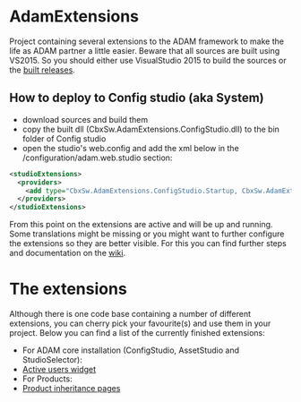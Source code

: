 # AdamExtensions
Project containing several extensions to the ADAM framework to make the life as ADAM partner a little easier. Beware that all sources are built using VS2015. So you should either use VisualStudio 2015 to build the sources or the [built releases](https://github.com/CheckboxSoftware/AdamExtensions/releases).

## How to deploy to Config studio (aka System)
* download sources and build them
* copy the built dll (CbxSw.AdamExtensions.ConfigStudio.dll) to the bin folder of Config studio
* open the studio's web.config and add the xml below in the /configuration/adam.web.studio section:
```xml
<studioExtensions>
  <providers>
	<add type="CbxSw.AdamExtensions.ConfigStudio.Startup, CbxSw.AdamExtensions.ConfigStudio" />
  </providers>
</studioExtensions>
```
From this point on the extensions are active and will be up and running.
Some translations might be missing or you might want to further configure the extensions so they are better visible.
For this you can find further steps and documentation on the [wiki](https://github.com/CheckboxSoftware/AdamExtensions/wiki).

# The extensions
Although there is one code base containing a number of different extensions, you can cherry pick your favourite(s) and use them in your project. Below you can find a list of the currently finished extensions:
* For ADAM core installation (ConfigStudio, AssetStudio and StudioSelector):
 * [Active users widget](https://github.com/CheckboxSoftware/AdamExtensions/wiki/View-Active-Users)
* For Products:
 * [Product inheritance pages](https://github.com/CheckboxSoftware/AdamExtensions/wiki/Product-inheritance-pages)

